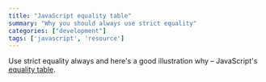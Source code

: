 ```yaml
---
title: "JavaScript equality table"
summary: "Why you should always use strict equality"
categories: ["development"]
tags: ['javascript', 'resource']
---
```


Use strict equality always and here's a good illustration why – JavaScript's [equality table](https://dorey.github.io/JavaScript-Equality-Table/).
